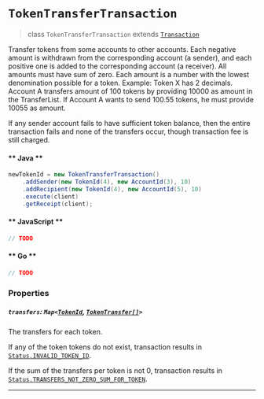 # `TokenTransferTransaction`

> class `TokenTransferTransaction` extends [`Transaction`](reference/Transaction.md)

Transfer tokens from some accounts to other accounts. Each negative amount is withdrawn from the corresponding account
(a sender), and each positive one is added to the corresponding account (a receiver). All amounts must have sum of zero.
Each amount is a number with the lowest denomination possible for a token. Example:
Token X has 2 decimals. Account A transfers amount of 100 tokens by providing 10000 as amount in the TransferList.
If Account A wants to send 100.55 tokens, he must provide 10055 as amount.

If any sender account fails to have sufficient token balance, then the entire transaction fails and none of the
transfers occur, though transaction fee is still charged.

<!-- tabs:start -->

#### ** Java **

```java
newTokenId = new TokenTransferTransaction()
    .addSender(new TokenId(4), new AccountId(3), 10)
    .addRecipient(new TokenId(4), new AccountId(5), 10)
    .execute(client)
    .getReceipt(client);
```

#### ** JavaScript **

```js
// TODO
```

#### ** Go **

```go
// TODO
```

<!-- tabs:end -->

### Properties

##### `transfers`: `Map<`[`TokenId`](reference/token/TokenId.md), [`TokenTransfer[]`](reference/token/TokenTransfer.md)`>`

The transfers for each token.

If any of the token tokens do not exist, transaction results in
[`Status.INVALID_TOKEN_ID`](reference/Status.md#INVALID_TOKEN_ID).

If the sum of the transfers per token is not 0, transaction results in
[`Status.TRANSFERS_NOT_ZERO_SUM_FOR_TOKEN`](reference/Status.md#TRANSFERS_NOT_ZERO_SUM_FOR_TOKEN).

---
